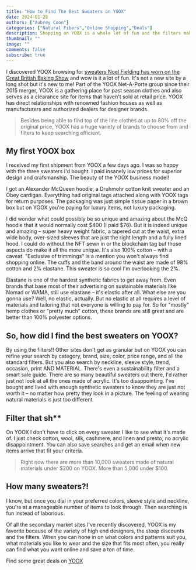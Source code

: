 ```yaml
---
title: "How to Find The Best Sweaters on YOOX"
date: 2024-01-28
authors: ["Aubrey Coon"]
categories: ["Natural Fibers","Online Shopping","Deals"]
description: Shopping on YOOX is a whole lot of fun and the filters make it more efficient than other sites.
thumbnail: ""
image: ""
comments: false
subscribe: true
---
```


I discovered YOOX browsing for <a href="/blog/2024/01/where-does-host-of-the-great-british-baking-show-noel-fielding-get-his-amazing-sweaters/">sweaters Noel Fielding has worn on the Great British Baking Show</a> and wow is it a lot of fun. It's not a new site by a long shot but it's new to me! Part of the YOOX Net-A-Porte group since their 2015 merger, YOOX is a gathering place for past season clothes and also serves as a clearance site for items that haven't sold at retail price. YOOX has direct relationships with renowned fashion houses as well as manufacturers and authorized dealers for designer brands. 

> Besides being able to find top of the line clothes at up to 80% off the original price, YOOX has a huge variety of brands to choose from and filters to keep searching efficient. 

## My first YOOX box
I received my first shipment from YOOX a few days ago. I was so happy with the three sweaters I'd bought. I paid insanely low prices for superior design and crafsmanship. The beauty of the YOOX business model!

I got an Alexander McQueen hoodie, a Druhmohr cotton knit sweater and an Obey cardigan. Everything had original tags attached along with YOOX tags for return purposes. The packaging was just simple tissue paper in a brown box but on YOOX you're paying for luxury items, not luxury packaging. 

I did wonder what could possibly be so unique and amazing about the McQ hoodie that it would normally cost $400 (I paid $76). But it is indeed unique and amazing – super heavy weight fabric, a tapered cut at the waist, extra wide body, over-sized sleeves that are just the right length and a fully lined hood. I could do without the NFT sewn in or the blockchain tag but those aspects do make it all the more unique. It's also 100% cotton – with a caveat. "Exclusive of trimmings" is a mention you won't always find shopping online. The cuffs and the band around the waist are made of 98% cotton and 2%  elastane. This sweater is so cool I'm overlooking the 2%. 

Elastane is one of the hardest synthetic fabrics to get away from. Even brands that base most of their advertising on sustainable materials like Nomad or WAMA, still use elastane – it's elastic after all. What else are you gonna use? Well, no elastic, actually. But no elastic at all requires a level of materials and tailoring that not everyone is willing to pay for. So for "mostly" hemp clothes or "pretty much" cotton, these brands are still great and are better than 100% polyester options.

## So, how did I find the best sweaters on YOOX? 

By using the filters!! Other sites don't get as granular but on YOOX you can refine your search by category, brand, size, color, price range, and all the standard filters. But you also search by neckline, sleeve style, trend, occasion, print AND MATERIAL. There's even a sustainability filter and a smart sale guide.  There are so many beautiful sweaters out there, I'd rather just not look at all the ones made of acrylic. It's too disappointing. I've bought and lived with enough synthetic sweaters to know they are just not worth it – no matter how pretty they look in a picture.  The feeling of wearing natural materials is just too different.

## Filter that sh**

On YOOX I don't have to click on every sweater I like to see what it's made of. I just check cotton, wool, silk, cashmere, and linen and presto, no acrylic disappointment. You can also save searches and get an email when new items arrive that fit your criteria.

> Right now there are more than 10,000 sweaters made of natural materials under $200 on YOOX. More than 5,000 under $100. 

## How many sweaters?!

I know, but once you dial in your preferred colors, sleeve style and neckline, you're at a manageable number of items to look through. Then searching is fun instead of laborious. 

Of all the secondary market sites I've recently discovered, YOOX is my favorite because of the variety of high end designers, the steep discounts and the filters. When you can hone in on what colors and patterns suit you, what materials you like to wear and the size that fits most often, you really can find what you want online and save a ton of time.

<i class="fa-solid fa-arrow-right"></i> Find some great deals on <a href="https://www.YOOX.com/" target="_blank">YOOX</a>

